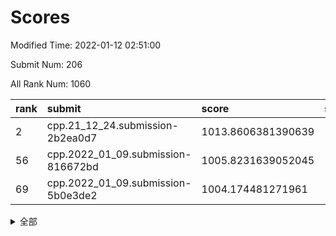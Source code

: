 # Scores

Modified Time: 2022-01-12 02:51:00

Submit Num: 206

All Rank Num: 1060

| rank |               submit               |       score        |       sigma        | pk_num |
| :--- | :--------------------------------- | :----------------- | :----------------- | :----- |
| 2    | cpp.21_12_24.submission-2b2ea0d7   | 1013.8606381390639 | 1.5575783809638757 | 23     |
| 56   | cpp.2022_01_09.submission-816672bd | 1005.8231639052045 | 1.4066398531880124 | 19     |
| 69   | cpp.2022_01_09.submission-5b0e3de2 | 1004.174481271961  | 1.4010403829794098 | 19     |


<details>
<summary>全部</summary>

| rank |                 submit                 |       score        |       sigma        | pk_num |
| :--- | :------------------------------------- | :----------------- | :----------------- | :----- |
| 1    | gobigger.level_3.submission_level_3_44 | 1013.9162957887193 | 1.7363922751589833 | 21     |
| 2    | cpp.21_12_24.submission-2b2ea0d7       | 1013.8606381390639 | 1.5575783809638757 | 23     |
| 3    | gobigger.level_3.submission_level_3_1  | 1013.6088732819662 | 1.6292948896559072 | 20     |
| 4    | gobigger.level_3.submission_level_3_36 | 1013.309428441467  | 1.6431381979823925 | 23     |
| 5    | gobigger.level_3.submission_level_3_4  | 1013.1900738256915 | 1.656622599003822  | 20     |
| 6    | gobigger.level_3.submission_level_3_26 | 1013.1754731875633 | 1.6072973418979677 | 19     |
| 7    | gobigger.level_3.submission_level_3_14 | 1013.1095981121017 | 1.7669793932158397 | 19     |
| 8    | gobigger.level_3.submission_level_3_29 | 1012.7688054677125 | 1.750348492388748  | 19     |
| 9    | gobigger.level_3.submission_level_3_18 | 1012.168783152434  | 1.4950830332351506 | 20     |
| 10   | gobigger.level_3.submission_level_3_35 | 1012.1133223621398 | 1.4457716180539855 | 23     |
| 11   | gobigger.level_3.submission_level_3_2  | 1012.0675326736563 | 1.6550639017611677 | 17     |
| 12   | gobigger.level_3.submission_level_3_27 | 1011.9962537381493 | 1.685508251702025  | 19     |
| 13   | gobigger.level_3.submission_level_3_22 | 1011.9898749298682 | 1.6004365140681334 | 18     |
| 14   | gobigger.level_3.submission_level_3_12 | 1011.9037714604129 | 1.5490270639366166 | 22     |
| 15   | gobigger.level_3.submission_level_3_19 | 1011.8515952456563 | 1.5349860730119516 | 21     |
| 16   | gobigger.level_3.submission_level_3_15 | 1011.6316396783045 | 1.4810112230012307 | 23     |
| 17   | gobigger.level_3.submission_level_3_11 | 1011.5295441188589 | 1.5621408541261255 | 21     |
| 18   | gobigger.level_3.submission_level_3_37 | 1011.4151745112232 | 1.505658377709716  | 23     |
| 19   | gobigger.level_3.submission_level_3_28 | 1011.1370196649808 | 1.7878398104184228 | 18     |
| 20   | gobigger.level_3.submission_level_3_25 | 1011.0328572217264 | 1.7210198748642132 | 19     |
| 21   | gobigger.level_3.submission_level_3_40 | 1010.979393093662  | 1.4529475228358404 | 19     |
| 22   | gobigger.level_3.submission_level_3_0  | 1010.9035521319124 | 1.4226738977614122 | 22     |
| 23   | gobigger.level_3.submission_level_3_23 | 1010.8519340315238 | 1.5328017012261623 | 23     |
| 24   | gobigger.level_3.submission_level_3_32 | 1010.8234223434023 | 1.441789308770678  | 20     |
| 25   | gobigger.level_3.submission_level_3_7  | 1010.7037538910605 | 1.7589898302064144 | 17     |
| 26   | gobigger.level_3.submission_level_3_46 | 1010.5590375168324 | 1.4530642968563534 | 22     |
| 27   | gobigger.level_3.submission_level_3_17 | 1010.417641794218  | 1.483477479510165  | 21     |
| 28   | gobigger.level_3.submission_level_3_21 | 1010.1520242318492 | 1.4326017084231337 | 23     |
| 29   | gobigger.level_3.submission_level_3_30 | 1010.059061407896  | 1.533129498322725  | 20     |
| 30   | gobigger.level_3.submission_level_3_13 | 1010.0431046890716 | 1.5820641147591297 | 21     |
| 31   | gobigger.level_3.submission_level_3_45 | 1010.026607752016  | 1.5315264281704297 | 22     |
| 32   | gobigger.level_3.submission_level_3_3  | 1009.85292395201   | 1.411771386704318  | 25     |
| 33   | gobigger.level_3.submission_level_3_6  | 1009.8269974541108 | 1.3377964035323204 | 25     |
| 34   | gobigger.level_3.submission_level_3_47 | 1009.818729192386  | 1.3874581534205834 | 23     |
| 35   | gobigger.level_3.submission_level_3_34 | 1009.777772421388  | 1.7221493251408595 | 17     |
| 36   | gobigger.level_3.submission_level_3_38 | 1009.769262656342  | 1.5212670823759769 | 19     |
| 37   | gobigger.level_3.submission_level_3_20 | 1009.5591207675188 | 1.423277682194034  | 20     |
| 38   | gobigger.level_3.submission_level_3_43 | 1009.0918017153289 | 1.4781684701631537 | 20     |
| 39   | gobigger.level_3.submission_level_3_49 | 1009.0110704889843 | 1.3148068271259792 | 22     |
| 40   | gobigger.level_3.submission_level_3_8  | 1009.0074942629485 | 1.4539642445323784 | 20     |
| 41   | gobigger.level_3.submission_level_3_41 | 1008.9832177677172 | 1.4223565519156192 | 21     |
| 42   | gobigger.level_3.submission_level_3_5  | 1008.9188250264342 | 1.505342380841316  | 20     |
| 43   | gobigger.level_3.submission_level_3_48 | 1008.8119643038543 | 1.5721434150249252 | 18     |
| 44   | gobigger.level_3.submission_level_3_31 | 1008.7501196840745 | 1.5257640556191006 | 23     |
| 45   | gobigger.level_3.submission_level_3_16 | 1008.6680368000917 | 1.4436417169877513 | 21     |
| 46   | gobigger.level_3.submission_level_3_10 | 1008.4850264374456 | 1.5127928985421149 | 19     |
| 47   | gobigger.level_3.submission_level_3_42 | 1008.4280705926233 | 1.4188056957151416 | 22     |
| 48   | gobigger.level_3.submission_level_3_24 | 1008.3208535200308 | 1.5769960230872206 | 22     |
| 49   | gobigger.level_3.submission_level_3_33 | 1008.156411421312  | 1.3904643698944688 | 22     |
| 50   | gobigger.level_3.submission_level_3_9  | 1006.8630840882568 | 1.4525782198127095 | 21     |
| 51   | gobigger.jsonzb.submission_level_4_0   | 1006.833555900947  | 1.3058605587868026 | 22     |
| 52   | gobigger.level_3.submission_level_3_39 | 1006.767644912132  | 1.4129351772189602 | 21     |
| 53   | gobigger.level_1.submission_level_1_27 | 1006.1084876685725 | 1.4407578702963688 | 20     |
| 54   | gobigger.level_1.submission_level_1_13 | 1005.8891825865657 | 1.3260135607384242 | 20     |
| 55   | gobigger.level_1.submission_level_1_9  | 1005.8337005737149 | 1.3195011536773935 | 22     |
| 56   | cpp.2022_01_09.submission-816672bd     | 1005.8231639052045 | 1.4066398531880124 | 19     |
| 57   | gobigger.level_1.submission_level_1_47 | 1005.4571216793219 | 1.576824634792701  | 18     |
| 58   | gobigger.level_1.submission_level_1_35 | 1005.4117538798835 | 1.5522194348582692 | 18     |
| 59   | gobigger.level_1.submission_level_1_44 | 1004.957846454051  | 1.3840104325162343 | 22     |
| 60   | gobigger.level_1.submission_level_1_16 | 1004.8925834438178 | 1.369802870892446  | 20     |
| 61   | gobigger.level_1.submission_level_1_41 | 1004.8191183455418 | 1.4977120943023248 | 15     |
| 62   | gobigger.level_1.submission_level_1_2  | 1004.6143682740237 | 1.4218512666304943 | 20     |
| 63   | gobigger.level_1.submission_level_1_45 | 1004.6092780957251 | 1.3331858036726345 | 21     |
| 64   | gobigger.level_1.submission_level_1_5  | 1004.5495956258378 | 1.373124368908782  | 21     |
| 65   | gobigger.level_1.submission_level_1_25 | 1004.5482047138732 | 1.393228930395441  | 20     |
| 66   | gobigger.level_1.submission_level_1_29 | 1004.4073316969324 | 1.3992944461532475 | 20     |
| 67   | gobigger.level_1.submission_level_1_43 | 1004.3138658652281 | 1.254212879429195  | 23     |
| 68   | gobigger.level_1.submission_level_1_8  | 1004.2241906079815 | 1.3386175943994518 | 22     |
| 69   | cpp.2022_01_09.submission-5b0e3de2     | 1004.174481271961  | 1.4010403829794098 | 19     |
| 70   | gobigger.level_1.submission_level_1_30 | 1004.165689279372  | 1.310320109397031  | 21     |
| 71   | gobigger.level_1.submission_level_1_21 | 1004.0867415674261 | 1.3510556125129425 | 23     |
| 72   | gobigger.level_1.submission_level_1_36 | 1003.9689460887159 | 1.3153913567453996 | 23     |
| 73   | gobigger.level_1.submission_level_1_20 | 1003.935055281622  | 1.3497973351784422 | 17     |
| 74   | gobigger.level_1.submission_level_1_42 | 1003.9166410964029 | 1.3048187736726538 | 19     |
| 75   | gobigger.level_1.submission_level_1_6  | 1003.7289065130111 | 1.291135512894459  | 24     |
| 76   | gobigger.level_1.submission_level_1_4  | 1003.7229394242835 | 1.2833086800187268 | 22     |
| 77   | gobigger.level_1.submission_level_1_22 | 1003.638706302568  | 1.4395048236846668 | 17     |
| 78   | gobigger.level_1.submission_level_1_11 | 1003.4321355639352 | 1.3248457734824937 | 21     |
| 79   | gobigger.level_1.submission_level_1_33 | 1003.3946534969992 | 1.4017019044752204 | 19     |
| 80   | gobigger.level_1.submission_level_1_31 | 1003.3272227452214 | 1.394204543524116  | 19     |
| 81   | gobigger.level_1.submission_level_1_48 | 1003.3061476965    | 1.3039120362842844 | 20     |
| 82   | gobigger.level_1.submission_level_1_1  | 1003.1796967669616 | 1.3959189108485834 | 21     |
| 83   | gobigger.level_1.submission_level_1_18 | 1003.036338237034  | 1.380027363567057  | 21     |
| 84   | gobigger.level_1.submission_level_1_34 | 1002.8789589308225 | 1.3792054672414396 | 19     |
| 85   | gobigger.level_1.submission_level_1_39 | 1002.8745611598787 | 1.331455693119016  | 21     |
| 86   | gobigger.level_1.submission_level_1_17 | 1002.8216866144892 | 1.2706426338505181 | 24     |
| 87   | gobigger.level_1.submission_level_1_46 | 1002.7006126841204 | 1.450653903445905  | 18     |
| 88   | gobigger.level_1.submission_level_1_3  | 1002.6625449347159 | 1.302119547884427  | 22     |
| 89   | gobigger.level_1.submission_level_1_12 | 1002.6569438390426 | 1.448486390182829  | 19     |
| 90   | gobigger.level_1.submission_level_1_38 | 1002.623428784173  | 1.4898610935316348 | 18     |
| 91   | gobigger.level_1.submission_level_1_15 | 1002.5479161943335 | 1.4078951723146205 | 18     |
| 92   | gobigger.level_1.submission_level_1_0  | 1002.4520698929816 | 1.3108155069675032 | 21     |
| 93   | gobigger.level_1.submission_level_1_24 | 1002.3920854562562 | 1.3379115576432639 | 24     |
| 94   | gobigger.level_1.submission_level_1_23 | 1002.3832793177537 | 1.2936039250262037 | 22     |
| 95   | gobigger.level_1.submission_level_1_37 | 1002.3377276830008 | 1.4665247080144743 | 19     |
| 96   | gobigger.level_1.submission_level_1_26 | 1002.2282353235734 | 1.523544526705442  | 17     |
| 97   | gobigger.level_1.submission_level_1_14 | 1002.1822903072599 | 1.339951908302702  | 21     |
| 98   | gobigger.level_1.submission_level_1_28 | 1002.0427873141572 | 1.2663950782298155 | 24     |
| 99   | gobigger.level_1.submission_level_1_32 | 1002.0388410756507 | 1.3359872336221883 | 21     |
| 100  | gobigger.level_1.submission_level_1_7  | 1002.0178830805381 | 1.360282210954126  | 20     |
| 101  | gobigger.level_1.submission_level_1_19 | 1001.697396044137  | 1.3475624860001774 | 19     |
| 102  | gobigger.level_1.submission_level_1_49 | 1001.6777304258134 | 1.2516388472135482 | 25     |
| 103  | gobigger.level_1.submission_level_1_10 | 1000.6094828179123 | 1.460697154609363  | 18     |
| 104  | gobigger.level_1.submission_level_1_40 | 999.372797922563   | 1.4274816558311874 | 20     |
| 105  | gobigger.random.submission_random_46   | 998.2313322842809  | 1.348456179207785  | 17     |
| 106  | gobigger.random.submission_random_0    | 997.9138344731283  | 1.2660204507482435 | 22     |
| 107  | gobigger.random.submission_random_1    | 997.7130754677914  | 1.3105785082361643 | 24     |
| 108  | gobigger.random.submission_random_17   | 997.4355133034236  | 1.3780699600907524 | 17     |
| 109  | gobigger.random.submission_random_13   | 997.4144289103563  | 1.1899423633724189 | 26     |
| 110  | gobigger.random.submission_random_25   | 997.4074479378196  | 1.28985409054822   | 21     |
| 111  | gobigger.random.submission_random_19   | 997.3153680108358  | 1.460479858025711  | 17     |
| 112  | gobigger.random.submission_random_8    | 997.2456622672239  | 1.2972599054022598 | 22     |
| 113  | gobigger.random.submission_random_6    | 997.1032817090295  | 1.3922272519692038 | 18     |
| 114  | gobigger.random.submission_random_40   | 997.0607170129423  | 1.2616292058614567 | 21     |
| 115  | gobigger.random.submission_random_44   | 996.8930871235985  | 1.3208771111695436 | 20     |
| 116  | gobigger.random.submission_random_36   | 996.8819566757224  | 1.379404639916874  | 21     |
| 117  | gobigger.level_2.submission_level_2_49 | 996.801160350405   | 1.3557211295323475 | 22     |
| 118  | gobigger.random.submission_random_48   | 996.798165387689   | 1.349376090116486  | 20     |
| 119  | gobigger.random.submission_random_49   | 996.7864836426713  | 1.3633591485212555 | 17     |
| 120  | gobigger.random.submission_random_31   | 996.6958809870645  | 1.2785863488256266 | 22     |
| 121  | gobigger.random.submission_random_22   | 996.6930319659743  | 1.191133781351171  | 23     |
| 122  | gobigger.random.submission_random_20   | 996.6630533891671  | 1.3059371033365774 | 23     |
| 123  | gobigger.random.submission_random_18   | 996.6602526903134  | 1.21520986352009   | 23     |
| 124  | gobigger.level_2.submission_level_2_38 | 996.5408155908119  | 1.367003113061829  | 23     |
| 125  | gobigger.random.submission_random_14   | 996.5176054545593  | 1.2939606407398678 | 22     |
| 126  | gobigger.random.submission_random_26   | 996.517011158009   | 1.363218732645962  | 18     |
| 127  | gobigger.random.submission_random_15   | 996.4837824488662  | 1.3543412961226382 | 18     |
| 128  | gobigger.random.submission_random_38   | 996.335162671096   | 1.2926298852910327 | 23     |
| 129  | gobigger.random.submission_random_16   | 996.3197905365228  | 1.3988612079033005 | 18     |
| 130  | gobigger.random.submission_random_21   | 996.2278666229511  | 1.5297923937224274 | 18     |
| 131  | gobigger.random.submission_random_4    | 996.2169117075923  | 1.2591600023305634 | 22     |
| 132  | gobigger.random.submission_random_35   | 996.2018305869151  | 1.3203925368485556 | 23     |
| 133  | gobigger.random.submission_random_39   | 996.0826541086556  | 1.2843639271418028 | 23     |
| 134  | gobigger.random.submission_random_5    | 996.0771856802222  | 1.2477779298048088 | 23     |
| 135  | gobigger.random.submission_random_29   | 996.050657156233   | 1.2473744094198236 | 21     |
| 136  | gobigger.random.submission_random_9    | 996.0370784801412  | 1.3990865512238921 | 19     |
| 137  | gobigger.level_2.submission_level_2_27 | 995.9889041578226  | 1.2694739515977949 | 22     |
| 138  | gobigger.random.submission_random_2    | 995.9277902892775  | 1.3829087654253243 | 20     |
| 139  | gobigger.random.submission_random_32   | 995.8298032031026  | 1.4866849439237444 | 19     |
| 140  | gobigger.random.submission_random_30   | 995.8052147188264  | 1.3724816749473256 | 19     |
| 141  | gobigger.random.submission_random_24   | 995.7033527577672  | 1.26480540348      | 22     |
| 142  | gobigger.random.submission_random_42   | 995.6952241259477  | 1.2471022386445487 | 24     |
| 143  | gobigger.level_2.submission_level_2_12 | 995.5979528454419  | 1.2296814226775035 | 25     |
| 144  | gobigger.level_2.submission_level_2_15 | 995.288479150198   | 1.433326362488129  | 21     |
| 145  | gobigger.level_2.submission_level_2_40 | 995.2529154970662  | 1.4385920542045758 | 20     |
| 146  | gobigger.random.submission_random_27   | 995.2357018217733  | 1.3521456726985797 | 21     |
| 147  | gobigger.random.submission_random_34   | 995.208039183721   | 1.3392299957523104 | 23     |
| 148  | gobigger.random.submission_random_37   | 995.0400375261792  | 1.2817970594529815 | 24     |
| 149  | gobigger.random.submission_random_10   | 995.02008821744    | 1.3222512848898718 | 23     |
| 150  | gobigger.level_2.submission_level_2_6  | 995.0141955618958  | 1.4789942726982332 | 18     |
| 151  | gobigger.random.submission_random_41   | 994.9540638191656  | 1.5061927357558893 | 17     |
| 152  | gobigger.random.submission_random_3    | 994.9268850287297  | 1.3209328409299343 | 20     |
| 153  | gobigger.random.submission_random_7    | 994.8809677770004  | 1.4884269861353328 | 16     |
| 154  | gobigger.random.submission_random_23   | 994.8770605035616  | 1.2822035145219635 | 21     |
| 155  | gobigger.level_2.submission_level_2_19 | 994.7752924311038  | 1.3152169196306651 | 22     |
| 156  | gobigger.random.submission_random_43   | 994.6768271718568  | 1.2836839582013384 | 21     |
| 157  | gobigger.random.submission_random_47   | 994.3972898758583  | 1.5079118118616983 | 19     |
| 158  | gobigger.random.submission_random_28   | 994.3293989230314  | 1.3167000883937499 | 21     |
| 159  | gobigger.level_2.submission_level_2_33 | 994.3191330947925  | 1.42200523306726   | 19     |
| 160  | gobigger.random.submission_random_45   | 994.3168814584699  | 1.3804464611601508 | 18     |
| 161  | gobigger.level_2.submission_level_2_37 | 994.3005730189474  | 1.2726667688320188 | 26     |
| 162  | gobigger.level_2.submission_level_2_36 | 994.2269481855823  | 1.232561256236759  | 26     |
| 163  | gobigger.level_2.submission_level_2_31 | 994.2212974818789  | 1.329745030797638  | 21     |
| 164  | gobigger.random.submission_random_33   | 994.174342192817   | 1.367014447684046  | 21     |
| 165  | gobigger.random.submission_random_12   | 994.1623832608565  | 1.5687679952929352 | 19     |
| 166  | gobigger.level_2.submission_level_2_29 | 993.9597210493638  | 1.7387719819732403 | 15     |
| 167  | gobigger.level_2.submission_level_2_32 | 993.851687768188   | 1.3892472762468258 | 21     |
| 168  | gobigger.level_2.submission_level_2_34 | 993.8149855825014  | 1.428461707932108  | 21     |
| 169  | gobigger.level_2.submission_level_2_11 | 993.7985366512046  | 1.3304963107678542 | 25     |
| 170  | gobigger.level_2.submission_level_2_25 | 993.787113279645   | 1.4088906678760313 | 23     |
| 171  | gobigger.level_2.submission_level_2_16 | 993.7650089915887  | 1.448892713127607  | 20     |
| 172  | gobigger.level_2.submission_level_2_17 | 993.6855485375256  | 1.363285133851826  | 22     |
| 173  | gobigger.level_2.submission_level_2_26 | 993.5196537303225  | 1.3915461960960271 | 22     |
| 174  | gobigger.level_2.submission_level_2_7  | 993.3886804250378  | 1.2789433105257106 | 29     |
| 175  | gobigger.level_2.submission_level_2_35 | 993.3684718666244  | 1.3392174628468851 | 20     |
| 176  | gobigger.level_2.submission_level_2_28 | 993.2597049332832  | 1.4450014779434543 | 23     |
| 177  | gobigger.level_2.submission_level_2_43 | 993.2547162320191  | 1.3769455051495418 | 18     |
| 178  | gobigger.level_2.submission_level_2_42 | 992.9481782691598  | 1.3996979231480773 | 23     |
| 179  | gobigger.level_2.submission_level_2_5  | 992.8417877575818  | 1.7008754985975947 | 16     |
| 180  | gobigger.level_2.submission_level_2_46 | 992.772850681147   | 1.4129463395683954 | 21     |
| 181  | gobigger.random.submission_random_11   | 992.7196169786874  | 1.3609447948392401 | 23     |
| 182  | gobigger.level_2.submission_level_2_1  | 992.3949082257683  | 1.6277577551586366 | 21     |
| 183  | gobigger.level_2.submission_level_2_21 | 992.3908133889586  | 1.3942174813923864 | 20     |
| 184  | gobigger.level_2.submission_level_2_24 | 992.335540932569   | 1.5317304531237292 | 19     |
| 185  | gobigger.level_2.submission_level_2_10 | 992.2950407640083  | 1.4249520317088855 | 21     |
| 186  | gobigger.level_2.submission_level_2_0  | 992.2475280296107  | 1.4294945194052853 | 19     |
| 187  | gobigger.level_2.submission_level_2_20 | 992.2399940415295  | 1.5253450419612724 | 19     |
| 188  | gobigger.level_2.submission_level_2_2  | 992.2293811711385  | 1.4722692951528247 | 22     |
| 189  | gobigger.level_2.submission_level_2_44 | 992.2070107796956  | 1.431182758251577  | 19     |
| 190  | gobigger.level_2.submission_level_2_14 | 991.3502342689022  | 1.3723534325794726 | 20     |
| 191  | gobigger.level_2.submission_level_2_3  | 991.1481790929363  | 1.621197339195889  | 17     |
| 192  | gobigger.level_2.submission_level_2_47 | 991.1174907858581  | 1.5322081687403735 | 18     |
| 193  | gobigger.level_2.submission_level_2_18 | 991.1164551330202  | 1.419926784473478  | 25     |
| 194  | gobigger.level_2.submission_level_2_23 | 990.9854651979874  | 1.5917694973736964 | 18     |
| 195  | gobigger.level_2.submission_level_2_39 | 990.9814985960877  | 1.5953283215083707 | 20     |
| 196  | gobigger.level_2.submission_level_2_13 | 990.7333331655152  | 1.8210442139944516 | 17     |
| 197  | gobigger.level_2.submission_level_2_30 | 990.5613149973698  | 1.3646901643679825 | 22     |
| 198  | gobigger.level_2.submission_level_2_48 | 990.369985824884   | 1.5709271906847757 | 19     |
| 199  | gobigger.level_2.submission_level_2_8  | 990.2028129267735  | 1.662255724353997  | 19     |
| 200  | gobigger.level_2.submission_level_2_4  | 990.099505186137   | 1.6413704065356465 | 20     |
| 201  | gobigger.level_2.submission_level_2_22 | 989.9833376791568  | 1.537140798137499  | 21     |
| 202  | gobigger.level_2.submission_level_2_41 | 987.7972299942884  | 1.8825573439886656 | 14     |
| 203  | gobigger.level_2.submission_level_2_45 | 987.1291181054343  | 1.7226632731203129 | 20     |
| 204  | gobigger.none.submission_none_1        | 986.8985939103696  | 1.7622623980386989 | 19     |
| 205  | gobigger.level_2.submission_level_2_9  | 986.6854482983993  | 1.938330194081625  | 19     |
| 206  | gobigger.none.submission_none_0        | 979.0170387447398  | 2.429375336048931  | 17     |

</details>